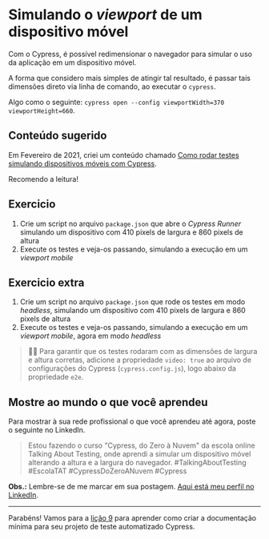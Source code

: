# Simulando o _viewport_ de um dispositivo móvel

Com o Cypress, é possível redimensionar o navegador para simular o uso da aplicação em um dispositivo móvel.

A forma que considero mais simples de atingir tal resultado, é passar tais dimensões direto via linha de comando, ao executar o `cypress`.

Algo como o seguinte: `cypress open --config viewportWidth=370 viewportHeight=660`.

## Conteúdo sugerido

Em Fevereiro de 2021, criei um conteúdo chamado [Como rodar testes simulando dispositivos móveis com Cypress](https://talkingabouttesting.com/2021/02/22/como-rodar-testes-simulando-dispositivos-moveis-com-cypress/).

Recomendo a leitura!

## Exercicio

1. Crie um script no arquivo `package.json` que abre o _Cypress Runner_ simulando um dispositivo com 410 pixels de largura e 860 pixels de altura
2. Execute os testes e veja-os passando, simulando a execução em um _viewport mobile_

## Exercicio extra

1. Crie um script no arquivo `package.json` que rode os testes em modo _headless_, simulando um dispositivo com 410 pixels de largura e 860 pixels de altura
2. Execute os testes e veja-os passando, simulando a execução em um _viewport mobile_, agora em modo _headless_

> 👨‍🏫 Para garantir que os testes rodaram com as dimensões de largura e altura corretas, adicione a propriedade `video: true` ao arquivo de configurações do Cypress (`cypress.config.js`), logo abaixo da propriedade `e2e`.

## Mostre ao mundo o que você aprendeu

Para mostrar à sua rede profissional o que você aprendeu até agora, poste o seguinte no LinkedIn.

> Estou fazendo o curso "Cypress, do Zero à Nuvem" da escola online Talking About Testing, onde aprendi a simular um dispositivo móvel alterando a altura e a largura do navegador. #TalkingAboutTesting #EscolaTAT #CypressDoZeroANuvem #Cypress

**Obs.:** Lembre-se de me marcar em sua postagem. [Aqui está meu perfil no LinkedIn](https://www.linkedin.com/in/walmyr-lima-e-silva-filho).

___

Parabéns! Vamos para a [lição 9](./09.md) para aprender como criar a documentação mínima para seu projeto de teste automatizado Cypress.
